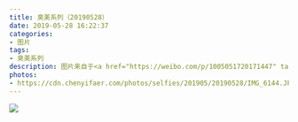 ```yaml
---
title: 臭美系列（20190528）
date: 2019-05-28 16:22:37
categories:
- 图片
tags:
- 臭美系列
description: 图片来自于<a href="https://weibo.com/p/1005051720171447" target="_blank">quanmmmmm</a><br/>发个自拍❤️❤️ ​​​
photos: 
- https://cdn.chenyifaer.com/photos/selfies/201905/20190528/IMG_6144.JPG
---
```


![](https://cdn.chenyifaer.com/photos/selfies/201905/20190528/IMG_6145.JPG)
